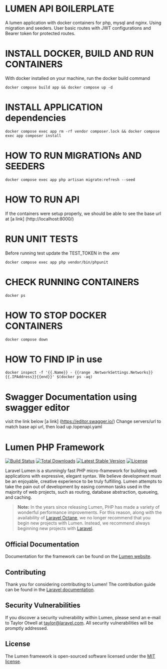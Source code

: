 # LUMEN API BOILERPLATE
A lumen application with docker containers for php, mysql and nginx. Using migration and seeders. User basic routes with JWT configurations and Bearer token for protected routes.

# INSTALL DOCKER, BUILD AND RUN CONTAINERS
 With docker installed on your machine, run the docker build command
```
docker compose build app && docker compose up -d 
```

# INSTALL APPLICATION dependencies
```
docker compose exec app rm -rf vendor composer.lock && docker compose exec app composer install
``` 

# HOW TO RUN MIGRATIONs AND SEEDERS
```
docker compose exec app php artisan migrate:refresh --seed
```

# HOW TO RUN API
If the containers were setup properly, we should be able to see the base url at
[a link] (http://localhost:8000/)

# RUN UNIT TESTS
Before running test update the TEST_TOKEN in the .env
```
docker compose exec app php vendor/bin/phpunit
```

# CHECK RUNNING CONTAINERS
```
docker ps
```

# HOW TO STOP DOCKER CONTAINERS 
```
docker compose down
```

# HOW TO FIND IP in use
```
docker inspect -f '{{.Name}} - {{range .NetworkSettings.Networks}}{{.IPAddress}}{{end}}' $(docker ps -aq)
```

# Swagger Documentation using swagger editor
visit the link below
[a link] (https://editor.swagger.io/)
Change servers/url to match base api url, then load up /openapi.yaml

# Lumen PHP Framework

[![Build Status](https://travis-ci.org/laravel/lumen-framework.svg)](https://travis-ci.org/laravel/lumen-framework)
[![Total Downloads](https://img.shields.io/packagist/dt/laravel/lumen-framework)](https://packagist.org/packages/laravel/lumen-framework)
[![Latest Stable Version](https://img.shields.io/packagist/v/laravel/lumen-framework)](https://packagist.org/packages/laravel/lumen-framework)
[![License](https://img.shields.io/packagist/l/laravel/lumen)](https://packagist.org/packages/laravel/lumen-framework)

Laravel Lumen is a stunningly fast PHP micro-framework for building web applications with expressive, elegant syntax. We believe development must be an enjoyable, creative experience to be truly fulfilling. Lumen attempts to take the pain out of development by easing common tasks used in the majority of web projects, such as routing, database abstraction, queueing, and caching.

> **Note:** In the years since releasing Lumen, PHP has made a variety of wonderful performance improvements. For this reason, along with the availability of [Laravel Octane](https://laravel.com/docs/octane), we no longer recommend that you begin new projects with Lumen. Instead, we recommend always beginning new projects with [Laravel](https://laravel.com).

## Official Documentation

Documentation for the framework can be found on the [Lumen website](https://lumen.laravel.com/docs).

## Contributing

Thank you for considering contributing to Lumen! The contribution guide can be found in the [Laravel documentation](https://laravel.com/docs/contributions).

## Security Vulnerabilities

If you discover a security vulnerability within Lumen, please send an e-mail to Taylor Otwell at taylor@laravel.com. All security vulnerabilities will be promptly addressed.

## License

The Lumen framework is open-sourced software licensed under the [MIT license](https://opensource.org/licenses/MIT).
